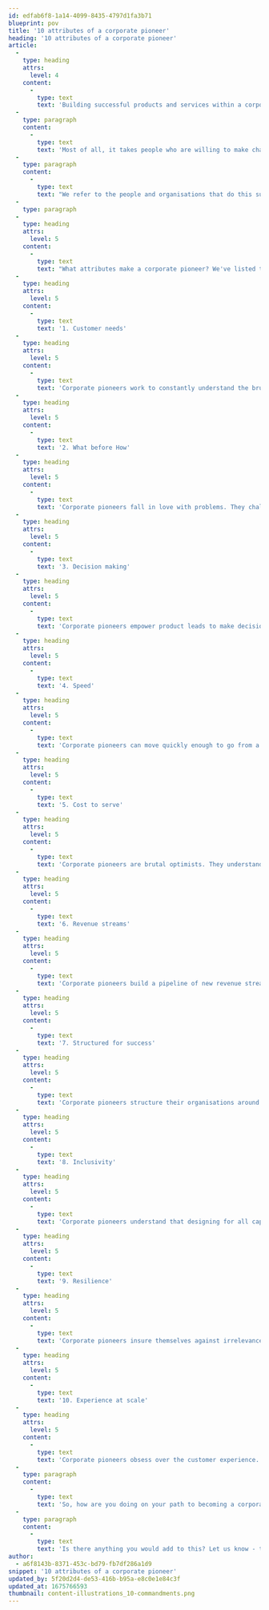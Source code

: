 ```yaml
---
id: edfab6f8-1a14-4099-8435-4797d1fa3b71
blueprint: pov
title: '10 attributes of a corporate pioneer'
heading: '10 attributes of a corporate pioneer'
article:
  -
    type: heading
    attrs:
      level: 4
    content:
      -
        type: text
        text: 'Building successful products and services within a corporate environment is hard. It takes brilliant design operations, a workable tech stack and a company-wide culture of invention, trust and collaboration.'
  -
    type: paragraph
    content:
      -
        type: text
        text: 'Most of all, it takes people who are willing to make change happen. The ones who put themselves in the firing line to improve business as usual. The people who bring energy, optimism and new ideas to create things that drive the organisation forward.'
  -
    type: paragraph
    content:
      -
        type: text
        text: "We refer to the people and organisations that do this successfully as 'Corporate Pioneers'."
  -
    type: paragraph
  -
    type: heading
    attrs:
      level: 5
    content:
      -
        type: text
        text: "What attributes make a corporate pioneer? We've listed them below. Grab a pen and score your company /10 for each attribute."
  -
    type: heading
    attrs:
      level: 5
    content:
      -
        type: text
        text: '1. Customer needs'
  -
    type: heading
    attrs:
      level: 5
    content:
      -
        type: text
        text: 'Corporate pioneers work to constantly understand the brutal realities of customers’ lives.'
  -
    type: heading
    attrs:
      level: 5
    content:
      -
        type: text
        text: '2. What before How'
  -
    type: heading
    attrs:
      level: 5
    content:
      -
        type: text
        text: 'Corporate pioneers fall in love with problems. They challenge their thinking with other, more diverse perspectives and work to understand the often irrational reasons people make the choices they do. Only once they have a clear view of the problem do they give any thought to potential solutions.'
  -
    type: heading
    attrs:
      level: 5
    content:
      -
        type: text
        text: '3. Decision making'
  -
    type: heading
    attrs:
      level: 5
    content:
      -
        type: text
        text: 'Corporate pioneers empower product leads to make decisions that bring the product closer to the customer. They prioritise customer success over fixing internal operational challenges.'
  -
    type: heading
    attrs:
      level: 5
    content:
      -
        type: text
        text: '4. Speed'
  -
    type: heading
    attrs:
      level: 5
    content:
      -
        type: text
        text: 'Corporate pioneers can move quickly enough to go from a new idea to the product being in the hands of the customer within 8 weeks.'
  -
    type: heading
    attrs:
      level: 5
    content:
      -
        type: text
        text: '5. Cost to serve'
  -
    type: heading
    attrs:
      level: 5
    content:
      -
        type: text
        text: 'Corporate pioneers are brutal optimists. They understand the realities of bringing a new idea to market and focus investment on those few opportunities with the potential to deliver meaningful impact.'
  -
    type: heading
    attrs:
      level: 5
    content:
      -
        type: text
        text: '6. Revenue streams'
  -
    type: heading
    attrs:
      level: 5
    content:
      -
        type: text
        text: 'Corporate pioneers build a pipeline of new revenue streams that complement rather than cannibalise existing propositions.'
  -
    type: heading
    attrs:
      level: 5
    content:
      -
        type: text
        text: '7. Structured for success'
  -
    type: heading
    attrs:
      level: 5
    content:
      -
        type: text
        text: 'Corporate pioneers structure their organisations around the customer experience. They have strong relationships across the business and reward teams based on shared success to generate company-wide momentum.'
  -
    type: heading
    attrs:
      level: 5
    content:
      -
        type: text
        text: '8. Inclusivity'
  -
    type: heading
    attrs:
      level: 5
    content:
      -
        type: text
        text: 'Corporate pioneers understand that designing for all capabilities and physical potentials will make their products better for every single customer.'
  -
    type: heading
    attrs:
      level: 5
    content:
      -
        type: text
        text: '9. Resilience'
  -
    type: heading
    attrs:
      level: 5
    content:
      -
        type: text
        text: 'Corporate pioneers insure themselves against irrelevance by allocating their resources proportionally between optimising and improving the core business (70%), opening new market opportunities (20%) and making breakthrough creations (10%).'
  -
    type: heading
    attrs:
      level: 5
    content:
      -
        type: text
        text: '10. Experience at scale'
  -
    type: heading
    attrs:
      level: 5
    content:
      -
        type: text
        text: 'Corporate pioneers obsess over the customer experience. They optimise the onboarding journey and make the product experience so good that people want to tell their friends. And they build the systems to scale it.'
  -
    type: paragraph
    content:
      -
        type: text
        text: 'So, how are you doing on your path to becoming a corporate pioneer?'
  -
    type: paragraph
    content:
      -
        type: text
        text: 'Is there anything you would add to this? Let us know - tom@activematter.co'
author:
  - a6f8143b-8371-453c-bd79-fb7df286a1d9
snippet: '10 attributes of a corporate pioneer'
updated_by: 5f20d2d4-de53-416b-b95a-e8c0e1e84c3f
updated_at: 1675766593
thumbnail: content-illustrations_10-commandments.png
---
```

